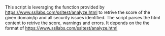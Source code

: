 This script is leveraging the function provided by
https://www.ssllabs.com/ssltest/analyze.html to retrive the
score of the given domain/ip and all security issues
identified. The script parses the html content to retrive
the score, warnings and errors. It depends on the the format
of https://www.ssllabs.com/ssltest/analyze.html
